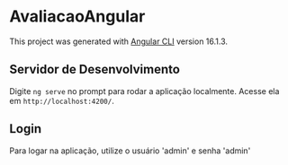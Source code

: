 # AvaliacaoAngular

This project was generated with [Angular CLI](https://github.com/angular/angular-cli) version 16.1.3.

## Servidor de Desenvolvimento

Digite `ng serve` no prompt para rodar a aplicação localmente. Acesse ela em `http://localhost:4200/`.

## Login

Para logar na aplicação, utilize o usuário 'admin' e senha 'admin'
